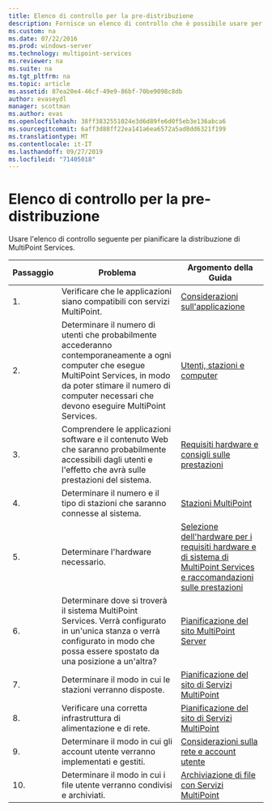 ```yaml
---
title: Elenco di controllo per la pre-distribuzione
description: Fornisce un elenco di controllo che è possibile usare per pianificare la distribuzione di MultiPoint Services
ms.custom: na
ms.date: 07/22/2016
ms.prod: windows-server
ms.technology: multipoint-services
ms.reviewer: na
ms.suite: na
ms.tgt_pltfrm: na
ms.topic: article
ms.assetid: 87ea20e4-46cf-49e9-86bf-70be9098c8db
author: evaseydl
manager: scottman
ms.author: evas
ms.openlocfilehash: 38ff3832551024e3d6d89fe6d0f5eb3e136abca6
ms.sourcegitcommit: 6aff3d88ff22ea141a6ea6572a5ad8dd6321f199
ms.translationtype: MT
ms.contentlocale: it-IT
ms.lasthandoff: 09/27/2019
ms.locfileid: "71405018"
---
```

# <a name="predeployment-checklist"></a>Elenco di controllo per la pre-distribuzione
Usare l'elenco di controllo seguente per pianificare la distribuzione di MultiPoint Services.  
  
|Passaggio|Problema|Argomento della Guida|  
|--------|---------|--------------|  
|1.|Verificare che le applicazioni siano compatibili con servizi MultiPoint.|[Considerazioni sull'applicazione](Application-Considerations.md)|  
|2.|Determinare il numero di utenti che probabilmente accederanno contemporaneamente a ogni computer che esegue MultiPoint Services, in modo da poter stimare il numero di computer necessari che devono eseguire MultiPoint Services.|[Utenti, stazioni e computer](MultiPoint-services-Site-Planning.md#users-stations-and-computers)|  
|3.|Comprendere le applicazioni software e il contenuto Web che saranno probabilmente accessibili dagli utenti e l'effetto che avrà sulle prestazioni del sistema.|[Requisiti hardware e consigli sulle prestazioni](hardware-and-performance-recommendations.md)|  
|4.|Determinare il numero e il tipo di stazioni che saranno connesse al sistema.|[Stazioni MultiPoint](MultiPoint-services-Stations.md)|  
|5.|Determinare l'hardware necessario.|[Selezione dell'hardware per i requisiti hardware e di sistema di MultiPoint Services](Selecting-Hardware-for-Your-MultiPoint-services-System.md) [e raccomandazioni sulle prestazioni](hardware-and-performance-recommendations.md)|  
|6.|Determinare dove si troverà il sistema MultiPoint Services. Verrà configurato in un'unica stanza o verrà configurato in modo che possa essere spostato da una posizione a un'altra?|[Pianificazione del sito MultiPoint Server](MultiPoint-services-Site-Planning.md)|  
|7.|Determinare il modo in cui le stazioni verranno disposte.|[Pianificazione del sito di Servizi MultiPoint](MultiPoint-services-Site-Planning.md)|  
|8.|Verificare una corretta infrastruttura di alimentazione e di rete.|[Pianificazione del sito di Servizi MultiPoint](MultiPoint-services-Site-Planning.md)|  
|9.|Determinare il modo in cui gli account utente verranno implementati e gestiti.|[Considerazioni sulla rete e account utente](Network-Considerations-and-User-Accounts.md)|  
|10.|Determinare il modo in cui i file utente verranno condivisi e archiviati.|[Archiviazione di file con Servizi MultiPoint](Storing-Files-with-MultiPoint-services.md)|